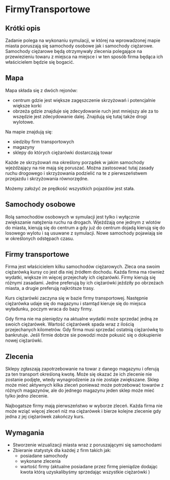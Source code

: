 # FirmyTransportowe

## Krótki opis 

Zadanie polega na wykonaniu symulacji, w której na wprowadzonej mapie miasta poruszają się samochody osobowe jak i samochody ciężarowe. Samochody ciężarowe będą otrzymywały zlecenia polegające na przewiezieniu towaru z miejsca na miejsce i w ten sposób firma będąca ich właścicielem będzie się bogacić.

## Mapa 

Mapa składa się z dwóch rejonów:
- centrum gdzie jest większe zagęszczenie skrzyżowań i potencjalnie większe korki
- obrzeża gdzie znajduje się zdecydowanie ruch jest mniejszy ale za to wszędzie jest zdecydowanie dalej. Znajdują się tutaj także drogi wylotowe.

Na mapie znajdują się:
- siedziby firm transportowych
- magazyny
- sklepy do których ciężarówki dostarczają towar

Każde ze skrzyżowań ma określony porządek w jakim samochody wjeżdżający na nie mają się poruszać. Można zastosować tutaj zasady ruchu drogowego i skrzyżowania podzielić na te z pierwszeństwem przejazdu i skrzyżowania równorzędne.

Możemy założyć ze prędkość wszystkich pojazdów jest stała.

## Samochody osobowe

Rolą samochodów osobowych w symulacji jest tylko i wyłącznie zwiększanie natężenia ruchu na drogach. Wjeżdżają one jednym z wlotów do miasta, kierują się do centrum a gdy już do centrum dojadą kierują się do losowego wylotu i są usuwane z symulacji. Nowe samochody pojawiają sie w określonych odstępach czasu.

## Firmy transportowe

Firma jest właścicielem kilku samochodów ciężarowych. Zleca ona swoim ciężarówką kursy co jest dla niej źródłem dochodu. Każda firma ma również wydatki, większe im więcej przejechały ich ciężarówki. Firmy kierują się różnymi zasadami. Jedne preferują by ich ciężarówki jeździły po obrzeżach miasta, a drugie preferują najkrótsze  trasy. 

Kurs ciężarówki zaczyna się w bazie firmy transportowej. Następnie ciężarówka udaje się do magazynu i stamtąd  kieruje się do miejsca wyładunku, poczym wraca do bazy firmy.

Gdy firma nie ma pieniędzy na aktualne wydatki może sprzedać jedną ze swoich ciężarówek. Wartość ciężarówek  spada wraz z ilością przejechanych kilometrów. Gdy firma musi sprzedać ostatnią ciężarówkę to bankrutuje. Jeśli firmie dobrze sie powodzi może pokusić się o dokupienie nowej ciężarówki.

## Zlecenia

Sklepy zgłaszają zapotrzebowanie na towar z danego magazynu i oferują za ten transport określoną kwotę. Może się okazać że ich zlecenie nie zostanie podjęte, wtedy wynagrodzenie za nie zostaje zwiększane. Sklep może mieć aktywnych kilka zleceń ponieważ może potrzebować towarów z różnych magazynów, ale do jednego magazynu jeden sklep może mieć tylko jedno zlecenie.

Najbogatsze firmy mają pierwszeństwo w wyborze zleceń. Każda firma nie może wziąć więcej zleceń niż ma ciężarówek i bierze  kolejne zlecenie gdy jedna z jej ciężarówek zakończy kurs.

## Wymagania 

- Stworzenie wizualizacji miasta wraz z poruszającymi się samochodami 
- Zbieranie statystyk dla każdej z firm takich jak:
  - posiadane samochody
  - wykonane zlecenia
  - wartość firmy (aktualne posiadane przez firmę pieniądze dodając kwota którą uzyskalibyśmy sprzedając wszystkie ciężarówki ) 







